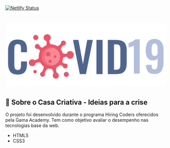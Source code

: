 [![Netlify Status](https://api.netlify.com/api/v1/badges/799c5114-1e6f-40cc-9c32-43ad6f399b0e/deploy-status)](https://app.netlify.com/sites/desafio-covid19/deploys)

<h1 align="center">
<img src="assets/images/logo_covid19.svg" width="500">
</h1>

📌 Sobre o Casa Criativa - Ideias para a crise
-----------------------------------------------

O projeto foi desenvolvido durante o programa Hiring Coders oferecidos pela Gama Academy. Tem como objetivo avaliar o desempenho nas tecnologias base da web.

* HTML5
* CSS3

